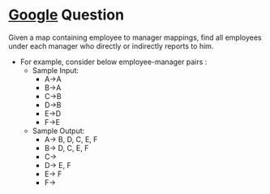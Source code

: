 # [Google]() Question
Given a map containing employee to manager mappings, find all employees under each manager who directly or indirectly reports to him.
- For example, consider below employee-manager pairs :
    - Sample Input:
        - A->A
        - B->A
        - C->B
        - D->B
        - E->D
        - F->E
    - Sample Output:
        - A-> B, D, C, E, F
        - B-> D, C, E, F
        - C->
        - D-> E, F
        - E-> F
        - F->